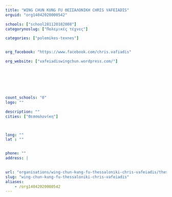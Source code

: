 ```yaml
---
title: "WING CHUN KUNG FU ΘΕΣΣΑΛΟΝΙΚΗ CHRIS VAFEIADIS"
orguid: "org14042020000542"

schools: ["school281120182008"]
categorynoslug: ["Πολεμικές τέχνες"]

categories: ["polemikes-texnes"]


org_facebook: "https://www.facebook.com/chris.vafiadis"

org_website: ["vafeiadiswingchun.wordpress.com/"]







count_schools: "0"
logo: ""

description: ""
cities: ["Θεσσαλονίκη"]



long: ""
lat : ""


phone: ""
address: |
    

url: "organisations/wing-chun-kung-fu-thessaloniki-chris-vafeiadis/thessaloniki/polemikes-texnes"
slug: "wing-chun-kung-fu-thessaloniki-chris-vafeiadis"
aliases:
    - /org14042020000542
---
```



